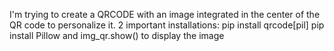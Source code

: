 I'm trying to create a QRCODE with an image integrated in the center of the QR code to personalize it.
2 important installations: 
pip install qrcode[pil]
pip install Pillow
and img_qr.show() to display the image